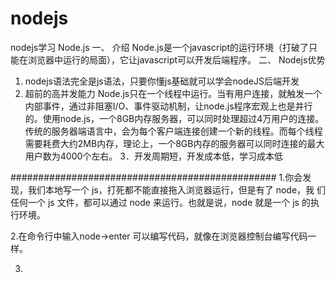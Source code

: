 # nodejs
nodejs学习
Node.js
一、	介绍
Node.js是一个javascript的运行环境（打破了只能在浏览器中运行的局面），它让javascript可以开发后端程序。
二、	Nodejs优势
1.	nodejs语法完全是js语法，只要你懂js基础就可以学会nodeJS后端开发
2.	超前的高并发能力
Node.js只在一个线程中运行。当有用户连接，就触发一个内部事件，通过非阻塞I/O、事件驱动机制，让node.js程序宏观上也是并行的。使用node.js，一个8GB内存服务器，可以同时处理超过4万用户的连接。
传统的服务器端语言中，会为每个客户端连接创建一个新的线程。而每个线程需要耗费大约2MB内存，理论上，一个8GB内存的服务器可以同时连接的最大用户数为4000个左右。
3．开发周期短，开发成本低，学习成本低

################################################
1.你会发现，我们本地写一个 js，打死都不能直接拖入浏览器运行，但是有了 node，我
  们任何一个 js 文件，都可以通过 node 来运行。也就是说，node 就是一个 js 的执行环境。

2.在命令行中输入node->enter
  可以编写代码，就像在浏览器控制台编写代码一样。

3.
